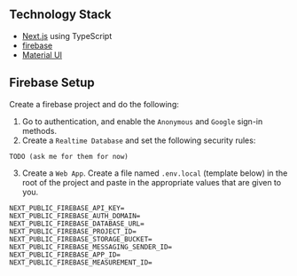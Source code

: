 
## Technology Stack
- [Next.js](https://nextjs.org/) using TypeScript
- [firebase](https://firebase.google.com/)
- [Material UI](https://mui.com/)

## Firebase Setup

Create a firebase project and do the following:

1. Go to authentication, and enable the `Anonymous` and `Google` sign-in methods. 
2. Create a `Realtime Database` and set the following security rules:
```
TODO (ask me for them for now)
```
3. Create a `Web App`. Create a file named `.env.local` (template below) in the root of the project and paste in the appropriate values that are given to you.
```
NEXT_PUBLIC_FIREBASE_API_KEY=
NEXT_PUBLIC_FIREBASE_AUTH_DOMAIN=
NEXT_PUBLIC_FIREBASE_DATABASE_URL=
NEXT_PUBLIC_FIREBASE_PROJECT_ID=
NEXT_PUBLIC_FIREBASE_STORAGE_BUCKET=
NEXT_PUBLIC_FIREBASE_MESSAGING_SENDER_ID=
NEXT_PUBLIC_FIREBASE_APP_ID=
NEXT_PUBLIC_FIREBASE_MEASUREMENT_ID=
```
